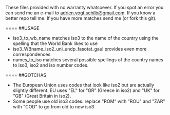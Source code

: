 These files provided with no warranty whatsoever.
If you spot an error you can send me an e-mail to adrien.vogt.schilb@gmail.com.
If you know a better repo tell me. If you have more matches send me (or fork this git).

====
##USAGE

* iso3_to_wb_name matches iso3 to the name of the country using the spelling that the World Bank likes to use
* iso3_WBname_iso2_uni_undp_fasotat_gaul provides even more correspondences
* names_to_iso matches several possible spellings of the country names to iso3, iso2 and iso number codes.



====
##GOTCHAS

* The European Union uses codes that look like iso2 but are actually slightly different. EU uses "EL" for "GR" (Greece in iso2) and "UK" for "GB" (Great Britain in iso2).
* Some people use old iso3 codes. replace "ROM" with "ROU" and "ZAR" with "COD" to go from old to new iso3


